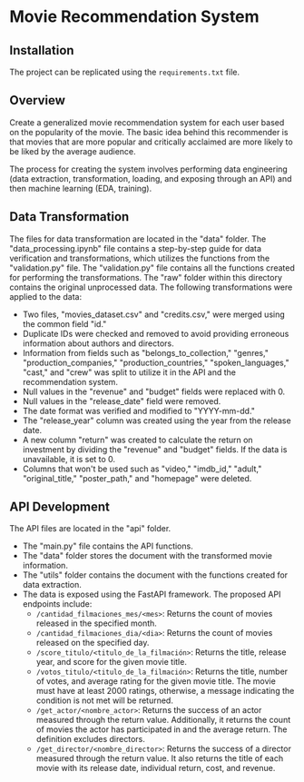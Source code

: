 # Movie Recommendation System

## Installation
The project can be replicated using the `requirements.txt` file.

## Overview
Create a generalized movie recommendation system for each user based on the popularity of the movie. The basic idea behind this recommender is that movies that are more popular and critically acclaimed are more likely to be liked by the average audience.

The process for creating the system involves performing data engineering (data extraction, transformation, loading, and exposing through an API) and then machine learning (EDA, training).

## Data Transformation
The files for data transformation are located in the "data" folder.
The "data_processing.ipynb" file contains a step-by-step guide for data verification and transformations, which utilizes the functions from the "validation.py" file.
The "validation.py" file contains all the functions created for performing the transformations.
The "raw" folder within this directory contains the original unprocessed data.
The following transformations were applied to the data:
- Two files, "movies_dataset.csv" and "credits.csv," were merged using the common field "id."
- Duplicate IDs were checked and removed to avoid providing erroneous information about authors and directors.
- Information from fields such as "belongs_to_collection," "genres," "production_companies," "production_countries," "spoken_languages," "cast," and "crew" was split to utilize it in the API and the recommendation system.
- Null values in the "revenue" and "budget" fields were replaced with 0.
- Null values in the "release_date" field were removed.
- The date format was verified and modified to "YYYY-mm-dd."
- The "release_year" column was created using the year from the release date.
- A new column "return" was created to calculate the return on investment by dividing the "revenue" and "budget" fields. If the data is unavailable, it is set to 0.
- Columns that won't be used such as "video," "imdb_id," "adult," "original_title," "poster_path," and "homepage" were deleted.

## API Development
The API files are located in the "api" folder.
- The "main.py" file contains the API functions.
- The "data" folder stores the document with the transformed movie information.
- The "utils" folder contains the document with the functions created for data extraction.
- The data is exposed using the FastAPI framework. The proposed API endpoints include:
  - `/cantidad_filmaciones_mes/<mes>`: Returns the count of movies released in the specified month.
  - `/cantidad_filmaciones_dia/<dia>`: Returns the count of movies released on the specified day.
  - `/score_titulo/<titulo_de_la_filmación>`: Returns the title, release year, and score for the given movie title.
  - `/votos_titulo/<titulo_de_la_filmación>`: Returns the title, number of votes, and average rating for the given movie title. The movie must have at least 2000 ratings, otherwise, a message indicating the condition is not met will be returned.
  - `/get_actor/<nombre_actor>`: Returns the success of an actor measured through the return value. Additionally, it returns the count of movies the actor has participated in and the average return. The definition excludes directors.
  - `/get_director/<nombre_director>`: Returns the success of a director measured through the return value. It also returns the title of each movie with its release date, individual return, cost, and revenue.